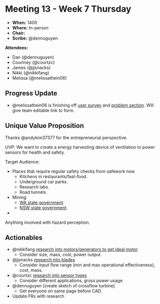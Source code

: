 # Meeting 13 - Week 7 Thursday

- **When:** 1400
- **Where:** In-person
- **Chair:** 
- **Scribe:** @dennuguyen

**Attendees:**

- Dan (@dennuguyen)
- Courtney (@courtzc)
- James (@jjsnacks)
- Nikki (@nikkifang)
- Melissa (@melissathein06)

## Progress Update

- @melissathein06 is finishing off [user survey](https://gitlab.com/dennuguyen/desn2000/-/issues/82?work_item_id=117205402) and [problem section](https://gitlab.com/dennuguyen/desn2000/-/issues/82?work_item_id=117205409). Will give team editable link to form.

## Unique Value Proposition

Thanks @andykim37377 for the entrepreneurial perspective.

UVP: We want to create a energy harvesting device of ventilation to power sensors for health and safety.

Target Audience:
- Places that require regular safety checks from safework nsw
    - Kitchens in restaurants/fast-food.
    - Underground car parks.
    - Research labs.
    - Road tunnels.
- Mining:
    - [WA state government](https://www.dmp.wa.gov.au/Safety/Guidance-about-underground-air-6889.aspx).
    - [NSW state government](https://legislation.nsw.gov.au/view/whole/html/inforce/2015-07-08/sl-2014-0799).
- 

Anything involved with hazard perception.

## Actionables

- @nikkifang [research into motors/generators to get ideal motor](https://gitlab.com/dennuguyen/desn2000/-/issues/107)
    - Consider size, mass, cost, power output.
- @jjsnacks [research into blades](https://gitlab.com/dennuguyen/desn2000/-/issues/106)
    - Consider input flow range (min and max operational effectiveness), cost, mass.
- @courtzc [research into sensor types](https://gitlab.com/dennuguyen/desn2000/-/issues/105)
    - Consider different applications, gross power usage.
- @dennuguyen [create sketch of crossflow turbine]
    - Get everyone on same page before CAD.
- Update FRs with research

